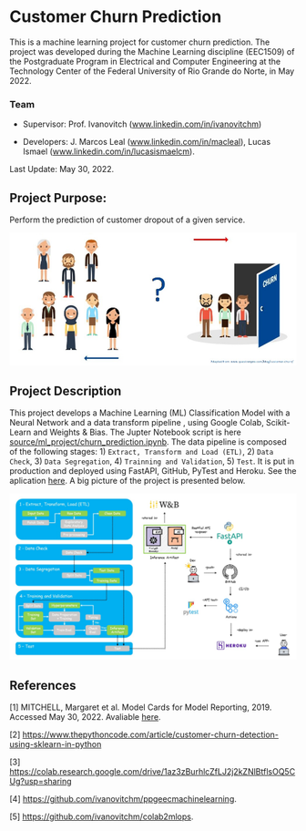 # Customer Churn Prediction
This is a machine learning project for customer churn prediction.
The project was developed during the Machine Learning discipline (EEC1509) of the Postgraduate Program in Electrical and Computer Engineering at the Technology Center of the Federal University of Rio Grande do Norte, in May 2022.

### Team
 - Supervisor: Prof. Ivanovitch (www.linkedin.com/in/ivanovitchm)

 - Developers: J. Marcos Leal (www.linkedin.com/in/macleal), Lucas Ismael (www.linkedin.com/in/lucasismaelcm).

Last Update: May 30, 2022.

## Project Purpose:
Perform the prediction of customer dropout of a given service.

<center><img width="800" src="images/churn.jpg"></center>

## Project Description
This project develops a Machine Learning (ML) Classification Model with a Neural Network and a data transform pipeline , using Google Colab, Scikit-Learn and Weights & Bias. The Jupter Notebook script is here [source/ml_project/churn_prediction.ipynb](https://github.com/jmacleal/customer_churn_prediction/blob/main/source/ml_project/churn_prediction.ipynb).
The data pipeline is composed of the following stages: 1) ``Extract, Transform and Load (ETL)``, 2) ``Data Check``, 3) ``Data Segregation``, 4) ``Trainning and Validation``, 5) ``Test``.
It is put in production and deployed using FastAPI, GitHub, PyTest and Heroku. See the aplication [here](https://customer--churn--prediction.herokuapp.com/docs).
A big picture of the project is presented below.

<center><img width="800" src="images/bigPicture.jpg"></center>

## References
[1] MITCHELL, Margaret et al. Model Cards for Model Reporting, 2019. Accessed May 30, 2022. Avaliable [here](https://arxiv.org/abs/1810.03993).

[2] https://www.thepythoncode.com/article/customer-churn-detection-using-sklearn-in-python

[3] https://colab.research.google.com/drive/1az3zBurhlcZfLJ2j2kZNlBtflsOQ5CUg?usp=sharing

[4] https://github.com/ivanovitchm/ppgeecmachinelearning.

[5] https://github.com/ivanovitchm/colab2mlops.

